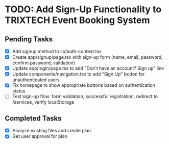 # TODO: Add Sign-Up Functionality to TRIXTECH Event Booking System

## Pending Tasks

- [x] Add signup method to lib/auth-context.tsx
- [x] Create app/signup/page.tsx with sign-up form (name, email, password, confirm password, validation)
- [x] Update app/login/page.tsx to add "Don't have an account? Sign up" link
- [x] Update components/navigation.tsx to add "Sign Up" button for unauthenticated users
- [x] Fix homepage to show appropriate buttons based on authentication status
- [ ] Test sign-up flow: form validation, successful registration, redirect to /services, verify localStorage

## Completed Tasks

- [x] Analyze existing files and create plan
- [x] Get user approval for plan
